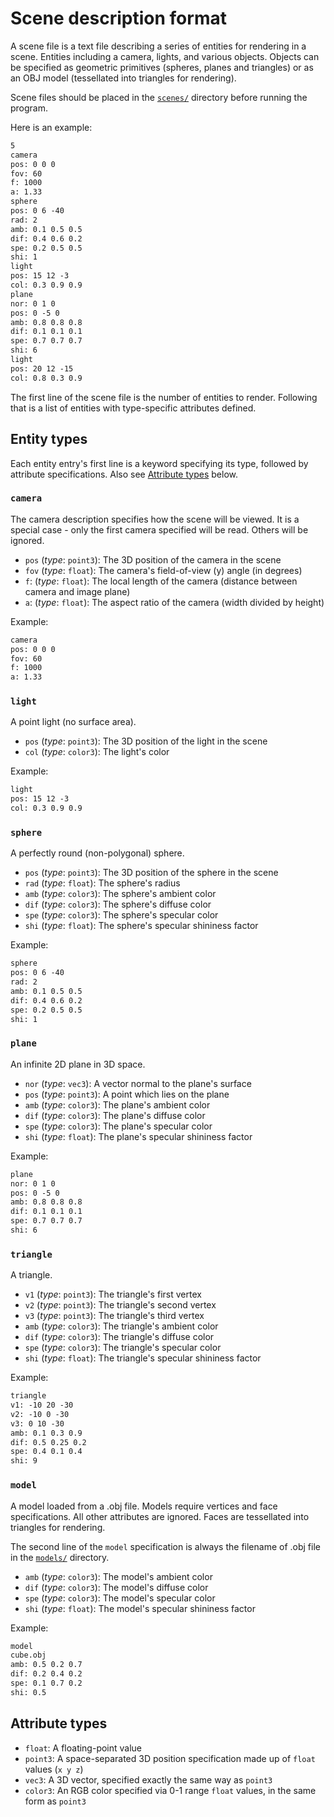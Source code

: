 # Scene description format

A scene file is a text file describing a series of entities for rendering in a scene. Entities including a camera, lights, and various objects. Objects can be specified as geometric primitives (spheres, planes and triangles) or as an OBJ model (tessellated into triangles for rendering).

Scene files should be placed in the [`scenes/`](../scenes/) directory before running the program.

Here is an example:

```txt
5
camera
pos: 0 0 0
fov: 60
f: 1000
a: 1.33
sphere
pos: 0 6 -40
rad: 2
amb: 0.1 0.5 0.5
dif: 0.4 0.6 0.2
spe: 0.2 0.5 0.5
shi: 1
light
pos: 15 12 -3
col: 0.3 0.9 0.9
plane
nor: 0 1 0
pos: 0 -5 0
amb: 0.8 0.8 0.8
dif: 0.1 0.1 0.1
spe: 0.7 0.7 0.7
shi: 6
light
pos: 20 12 -15
col: 0.8 0.3 0.9
```

The first line of the scene file is the number of entities to render. Following that is a list of entities with type-specific attributes defined.

## Entity types

Each entity entry's first line is a keyword specifying its type, followed by attribute specifications. Also see [Attribute types](#attribute-types) below.

### `camera`

The camera description specifies how the scene will be viewed. It is a special case - only the first camera specified will be read. Others will be ignored.

* `pos` (*type*: `point3`): The 3D position of the camera in the scene
* `fov` (*type*: `float`): The camera's field-of-view (y) angle (in degrees)
* `f`: (*type*: `float`): The local length of the camera (distance between camera and image plane)
* `a`: (*type*: `float`): The aspect ratio of the camera (width divided by height)

Example:

```txt
camera
pos: 0 0 0
fov: 60
f: 1000
a: 1.33
```

### `light`

A point light (no surface area).

* `pos` (*type*: `point3`): The 3D position of the light in the scene
* `col` (*type*: `color3`): The light's color

Example:

```txt
light
pos: 15 12 -3
col: 0.3 0.9 0.9
```

### `sphere`

A perfectly round (non-polygonal) sphere.

* `pos` (*type*: `point3`): The 3D position of the sphere in the scene
* `rad` (*type*: `float`): The sphere's radius
* `amb` (*type*: `color3`): The sphere's ambient color
* `dif` (*type*: `color3`): The sphere's diffuse color
* `spe` (*type*: `color3`): The sphere's specular color
* `shi` (*type*: `float`): The sphere's specular shininess factor

Example:

```txt
sphere
pos: 0 6 -40
rad: 2
amb: 0.1 0.5 0.5
dif: 0.4 0.6 0.2
spe: 0.2 0.5 0.5
shi: 1
```

### `plane`

An infinite 2D plane in 3D space.

* `nor` (*type*: `vec3`): A vector normal to the plane's surface
* `pos` (*type*: `point3`): A point which lies on the plane
* `amb` (*type*: `color3`): The plane's ambient color
* `dif` (*type*: `color3`): The plane's diffuse color
* `spe` (*type*: `color3`): The plane's specular color
* `shi` (*type*: `float`): The plane's specular shininess factor

Example:

```txt
plane
nor: 0 1 0
pos: 0 -5 0
amb: 0.8 0.8 0.8
dif: 0.1 0.1 0.1
spe: 0.7 0.7 0.7
shi: 6
```

### `triangle`

A triangle.

* `v1` (*type*: `point3`): The triangle's first vertex
* `v2` (*type*: `point3`): The triangle's second vertex
* `v3` (*type*: `point3`): The triangle's third vertex
* `amb` (*type*: `color3`): The triangle's ambient color
* `dif` (*type*: `color3`): The triangle's diffuse color
* `spe` (*type*: `color3`): The triangle's specular color
* `shi` (*type*: `float`): The triangle's specular shininess factor

Example:

```txt
triangle
v1: -10 20 -30
v2: -10 0 -30
v3: 0 10 -30
amb: 0.1 0.3 0.9
dif: 0.5 0.25 0.2
spe: 0.4 0.1 0.4
shi: 9
```

### `model`

A model loaded from a .obj file. Models require vertices and face specifications. All other attributes are ignored. Faces are tessellated into triangles for rendering.

The second line of the `model` specification is always the filename of .obj file in the [`models/`](../models/) directory.

* `amb` (*type*: `color3`): The model's ambient color
* `dif` (*type*: `color3`): The model's diffuse color
* `spe` (*type*: `color3`): The model's specular color
* `shi` (*type*: `float`): The model's specular shininess factor

Example:

```txt
model
cube.obj
amb: 0.5 0.2 0.7
dif: 0.2 0.4 0.2
spe: 0.1 0.7 0.2
shi: 0.5
```

## Attribute types

* `float`: A floating-point value
* `point3`: A space-separated 3D position specification made up of `float` values (`x y z`)
* `vec3`: A 3D vector, specified exactly the same way as `point3`
* `color3`: An RGB color specified via 0-1 range `float` values, in the same form as `point3`
